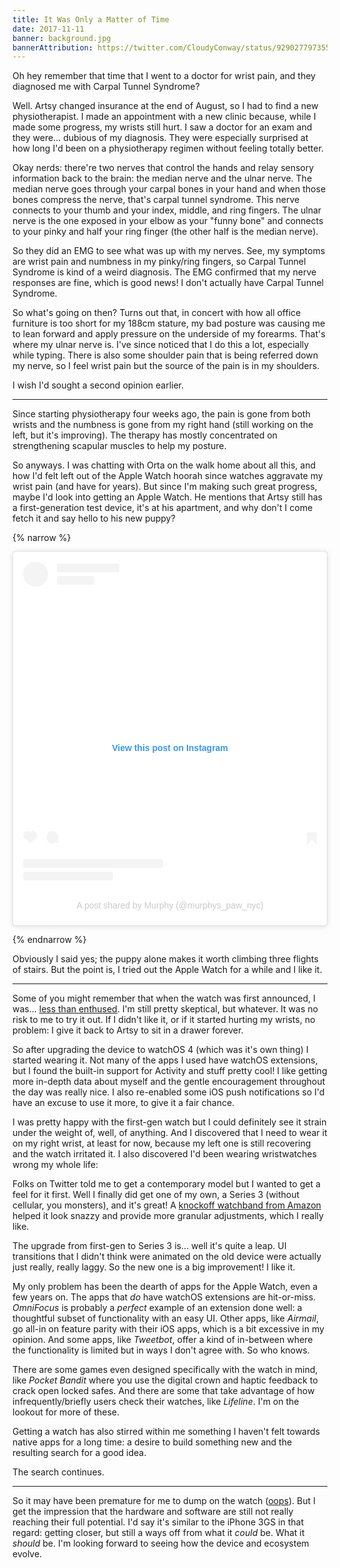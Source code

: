```yaml
---
title: It Was Only a Matter of Time
date: 2017-11-11
banner: background.jpg
bannerAttribution: https://twitter.com/CloudyConway/status/929027797355565057
---
```


Oh hey remember that time that I went to a doctor for wrist pain, and they diagnosed me with Carpal Tunnel Syndrome?

<Tweet tweetID="778229355956822016" />

Well. Artsy changed insurance at the end of August, so I had to find a new physiotherapist. I made an appointment with a new clinic because, while I made some progress, my wrists still hurt. I saw a doctor for an exam and they were... dubious of my diagnosis. They were especially surprised at how long I'd been on a physiotherapy regimen without feeling totally better.

Okay nerds: there're two nerves that control the hands and relay sensory information back to the brain: the median nerve and the ulnar nerve. The median nerve goes through your carpal bones in your hand and when those bones compress the nerve, that's carpal tunnel syndrome. This nerve connects to your thumb and your index, middle, and ring fingers. The ulnar nerve is the one exposed in your elbow as your "funny bone" and connects to your pinky and half your ring finger (the other half is the median nerve).

So they did an EMG to see what was up with my nerves. See, my symptoms are wrist pain and numbness in my pinky/ring fingers, so Carpal Tunnel Syndrome is kind of a weird diagnosis. The EMG confirmed that my nerve responses are fine, which is good news! I don't actually have Carpal Tunnel Syndrome.

So what's going on then? Turns out that, in concert with how all office furniture is too short for my 188cm stature, my bad posture was causing me to lean forward and apply pressure on the underside of my forearms. That's where my ulnar nerve is. I've since noticed that I do this a lot, especially while typing. There is also some shoulder pain that is being referred down my nerve, so I feel wrist pain but the source of the pain is in my shoulders.

I wish I'd sought a second opinion earlier.

---

Since starting physiotherapy four weeks ago, the pain is gone from both wrists and the numbness is gone from my right hand (still working on the left, but it's improving). The therapy has mostly concentrated on strengthening scapular muscles to help my posture.

So anyways. I was chatting with Orta on the walk home about all this, and how I'd felt left out of the Apple Watch hoorah since watches aggravate my wrist pain (and have for years). But since I'm making such great progress, maybe I'd look into getting an Apple Watch. He mentions that Artsy still has a first-generation test device, it's at his apartment, and why don't I come fetch it and say hello to his new puppy?

{% narrow %}

<blockquote class="instagram-media" data-instgrm-captioned data-instgrm-permalink="https://www.instagram.com/p/Ba_1zPNDXn_/?utm_source=ig_embed&amp;utm_campaign=loading" data-instgrm-version="13" style=" background:#FFF; border:0; border-radius:3px; box-shadow:0 0 1px 0 rgba(0,0,0,0.5),0 1px 10px 0 rgba(0,0,0,0.15); margin: 1px; max-width:540px; min-width:326px; padding:0; width:99.375%; width:-webkit-calc(100% - 2px); width:calc(100% - 2px);"><div style="padding:16px;"> <a href="https://www.instagram.com/p/Ba_1zPNDXn_/?utm_source=ig_embed&amp;utm_campaign=loading" style=" background:#FFFFFF; line-height:0; padding:0 0; text-align:center; text-decoration:none; width:100%;" target="_blank"> <div style=" display: flex; flex-direction: row; align-items: center;"> <div style="background-color: #F4F4F4; border-radius: 50%; flex-grow: 0; height: 40px; margin-right: 14px; width: 40px;"></div> <div style="display: flex; flex-direction: column; flex-grow: 1; justify-content: center;"> <div style=" background-color: #F4F4F4; border-radius: 4px; flex-grow: 0; height: 14px; margin-bottom: 6px; width: 100px;"></div> <div style=" background-color: #F4F4F4; border-radius: 4px; flex-grow: 0; height: 14px; width: 60px;"></div></div></div><div style="padding: 19% 0;"></div> <div style="display:block; height:50px; margin:0 auto 12px; width:50px;"></div><div style="padding-top: 8px;"> <div style=" color:#3897f0; font-family:Arial,sans-serif; font-size:14px; font-style:normal; font-weight:550; line-height:18px;"> View this post on Instagram</div></div><div style="padding: 12.5% 0;"></div> <div style="display: flex; flex-direction: row; margin-bottom: 14px; align-items: center;"><div> <div style="background-color: #F4F4F4; border-radius: 50%; height: 12.5px; width: 12.5px; transform: translateX(0px) translateY(7px);"></div> <div style="background-color: #F4F4F4; height: 12.5px; transform: rotate(-45deg) translateX(3px) translateY(1px); width: 12.5px; flex-grow: 0; margin-right: 14px; margin-left: 2px;"></div> <div style="background-color: #F4F4F4; border-radius: 50%; height: 12.5px; width: 12.5px; transform: translateX(9px) translateY(-18px);"></div></div><div style="margin-left: 8px;"> <div style=" background-color: #F4F4F4; border-radius: 50%; flex-grow: 0; height: 20px; width: 20px;"></div> <div style=" width: 0; height: 0; border-top: 2px solid transparent; border-left: 6px solid #f4f4f4; border-bottom: 2px solid transparent; transform: translateX(16px) translateY(-4px) rotate(30deg)"></div></div><div style="margin-left: auto;"> <div style=" width: 0px; border-top: 8px solid #F4F4F4; border-right: 8px solid transparent; transform: translateY(16px);"></div> <div style=" background-color: #F4F4F4; flex-grow: 0; height: 12px; width: 16px; transform: translateY(-4px);"></div> <div style=" width: 0; height: 0; border-top: 8px solid #F4F4F4; border-left: 8px solid transparent; transform: translateY(-4px) translateX(8px);"></div></div></div> <div style="display: flex; flex-direction: column; flex-grow: 1; justify-content: center; margin-bottom: 24px;"> <div style=" background-color: #F4F4F4; border-radius: 4px; flex-grow: 0; height: 14px; margin-bottom: 6px; width: 224px;"></div> <div style=" background-color: #F4F4F4; border-radius: 4px; flex-grow: 0; height: 14px; width: 144px;"></div></div></a><p style=" color:#c9c8cd; font-family:Arial,sans-serif; font-size:14px; line-height:17px; margin-bottom:0; margin-top:8px; overflow:hidden; padding:8px 0 7px; text-align:center; text-overflow:ellipsis; white-space:nowrap;"><a href="https://www.instagram.com/p/Ba_1zPNDXn_/?utm_source=ig_embed&amp;utm_campaign=loading" style=" color:#c9c8cd; font-family:Arial,sans-serif; font-size:14px; font-style:normal; font-weight:normal; line-height:17px; text-decoration:none;" target="_blank">A post shared by Murphy (@murphys_paw_nyc)</a></p></div></blockquote>

{% endnarrow %}

Obviously I said yes; the puppy alone makes it worth climbing three flights of stairs. But the point is, I tried out the Apple Watch for a while and I like it.

---

Some of you might remember that when the watch was first announced, I was... [less than enthused][crestfallen]. I'm still pretty skeptical, but whatever. It was no risk to me to try it out. If I didn't like it, or if it started hurting my wrists, no problem: I give it back to Artsy to sit in a drawer forever.

So after upgrading the device to watchOS 4 (which was it's own thing) I started wearing it. Not many of the apps I used have watchOS extensions, but I found the built-in support for Activity and stuff pretty cool! I like getting more in-depth data about myself and the gentle encouragement throughout the day was really nice. I also re-enabled some iOS push notifications so I'd have an excuse to use it more, to give it a fair chance.

I was pretty happy with the first-gen watch but I could definitely see it strain under the weight of, well, of anything. And I discovered that I need to wear it on my right wrist, at least for now, because my left one is still recovering and the watch irritated it. I also discovered I'd been wearing wristwatches wrong my whole life:

<Tweet tweetID="928283229068644353" />

Folks on Twitter told me to get a contemporary model but I wanted to get a feel for it first. Well I finally did get one of my own, a Series 3 (without cellular, you monsters), and it's great! A [knockoff watchband from Amazon][amazon] helped it look snazzy and provide more granular adjustments, which I really like.

The upgrade from first-gen to Series 3 is... well it's quite a leap. UI transitions that I didn't think were animated on the old device were actually just really, really laggy. So the new one is a big improvement! I like it.

My only problem has been the dearth of apps for the Apple Watch, even a few years on. The apps that _do_ have watchOS extensions are hit-or-miss. _OmniFocus_ is probably a _perfect_ example of an extension done well: a thoughtful subset of functionality with an easy UI. Other apps, like _Airmail_, go all-in on feature parity with their iOS apps, which is a bit excessive in my opinion. And some apps, like _Tweetbot_, offer a kind of in-between where the functionality is limited but in ways I don't agree with. So who knows.

There are some games even designed specifically with the watch in mind, like _Pocket Bandit_ where you use the digital crown and haptic feedback to crack open locked safes. And there are some that take advantage of how infrequently/briefly users check their watches, like _Lifeline_. I'm on the lookout for more of these.

Getting a watch has also stirred within me something I haven't felt towards native apps for a long time: a desire to build something new and the resulting search for a good idea.

<Tweet tweetID="929340577291923458" />

The search continues.

---

So it may have been premature for me to dump on the watch ([oops][ig]). But I get the impression that the hardware and software are still not really reaching their full potential. I'd say it's similar to the iPhone 3GS in that regard: getting closer, but still a ways off from what it _could_ be. What it _should_ be. I'm looking forward to seeing how the device and ecosystem evolve.

[crestfallen]: /blog/crestfallen/
[amazon]: http://amzn.to/2hlM5Do
[ig]: https://www.instagram.com/p/st607cjBit/
